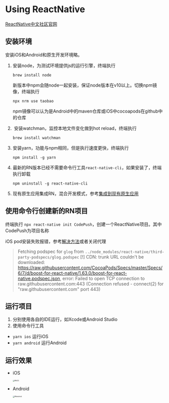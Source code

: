 # Using ReactNative

[ReactNative中文社区官网](https://reactnative.cn/docs/getting-started/)

## 安装环境

安装iOS和Android和原生开发环境略。

1. 安装node，为测试环境提供js的运行引擎，终端执行

   `brew install node`

   新版本中npm会随node一起安装，保证node版本在v10以上。切换npm镜像，终端执行

   `npx nrm use taobao`

   npm镜像可以认为是Android中的maven仓库或iOS中cocoapods在github中的仓库

2.  安装watchman，监控本地文件变化做到hot reload，终端执行

   `brew install watchman`

3. 安装yarn，功能与npm相同，但是执行速度更快，终端执行

   `npm install -g yarn`

4. 最新的RN版本已经不需要命令行工具`react-native-cli`，如果安装了，终端执行卸载

   `npm uninstall -g react-native-cli`

5. 现有原生应用集成RN，混合开发模式，参考[集成到现有原生应用](https://reactnative.cn/docs/integration-with-existing-apps/)

## 使用命令行创建新的RN项目

终端执行 `npx react-native init CodePush`，创建一个ReactNative项目。其中CodePush为项目名称

iOS pod安装失败报错，参考[解决方法](https://www.jianshu.com/p/58660bd281e3)或者关闭代理

> Fetching podspec for `glog` from `../node_modules/react-native/third-party-podspecs/glog.podspec`
> [!] CDN: trunk URL couldn't be downloaded: https://raw.githubusercontent.com/CocoaPods/Specs/master/Specs/6/7/d/boost-for-react-native/1.63.0/boost-for-react-native.podspec.json, error: Failed to open TCP connection to raw.githubusercontent.com:443 (Connection refused - connect(2) for "raw.githubusercontent.com" port 443)

## 运行项目

1. 分别使用各自的IDE运行，如Xcode或Android Studio
2. 使用命令行工具

- `yarn ios` 运行iOS
- `yarn android` 运行Android

## 运行效果

- iOS

  <img src="https://github.com/jinaiyuanbaojie/codepush-guide/tree/master/images/RNiOS.png" alt="RNiOS" style="zoom:33%;" />

- Android

  <img src="https://github.com/jinaiyuanbaojie/codepush-guide/tree/master/images/RNandroid.png" alt="RNandroid" style="zoom:33%;" />
